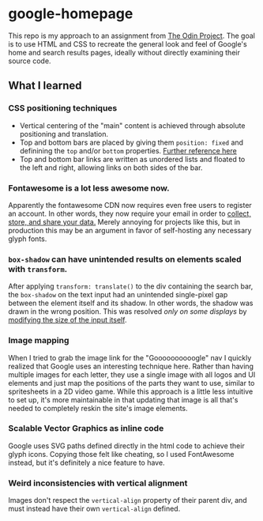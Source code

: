 # google-homepage

This repo is my approach to an assignment from [The Odin Project](http://www.theodinproject.com/courses/web-development-101/lessons/html-css). The goal is to use HTML and CSS to recreate the general look and feel of Google's home and search results pages, ideally without directly examining their source code.

## What I learned

### CSS positioning techniques

- Vertical centering of the "main" content is achieved through absolute positioning and translation.
- Top and bottom bars are placed by giving them `position: fixed` and definining the `top` and/or `bottom` properties. [Further reference here](https://www.w3schools.com/css/css_positioning.asp)
- Top and bottom bar links are written as unordered lists and floated to the left and right, allowing links on both sides of the bar.

### Fontawesome is a lot less awesome now.

Apparently the fontawesome CDN now requires even free users to register an account. In other words, they now require your email in order to [collect, store, and share your data.](https://fontawesome.com/privacy) Merely annoying for projects like this, but in production this may be an argument in favor of self-hosting any necessary glyph fonts.

### `box-shadow` can have unintended results on elements scaled with `transform`.

After applying `transform: translate()` to the div containing the search bar, the `box-shadow` on the text input had an unintended single-pixel gap between the element itself and its shadow. In other words, the shadow was drawn in the wrong position. This was resolved *only on some displays* by [modifying the size of the input itself](ababyduck/odin_google-homepage@34b84f2).

### Image mapping

When I tried to grab the image link for the "Goooooooooogle" nav I quickly realized that Google uses an interesting technique here. Rather than having multiple images for each letter, they use a single image with all logos and UI elements and just map the positions of the parts they want to use, similar to spritesheets in a 2D video game. While this approach is a little less intuitive to set up, it's more maintainable in that updating that image is all that's needed to completely reskin the site's image elements.

### Scalable Vector Graphics as inline code

Google uses SVG paths defined directly in the html code to achieve their glyph icons. Copying those felt like cheating, so I used FontAwesome instead, but it's definitely a nice feature to have.

### Weird inconsistencies with vertical alignment

Images don't respect the `vertical-align` property of their parent div, and must instead have their own `vertical-align` defined.
